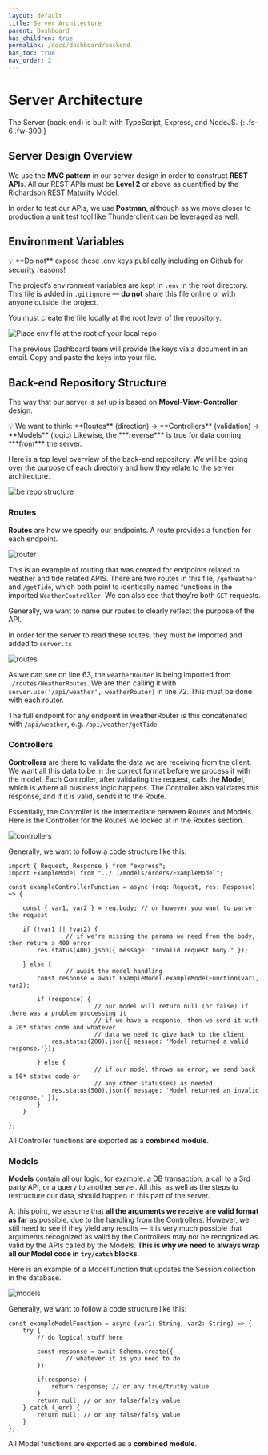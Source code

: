 ```yaml
---
layout: default
title: Server Architecture
parent: Dashboard
has_children: true
permalink: /docs/dashboard/backend
has_toc: true
nav_order: 2
---
```


# Server Architecture
The Server (back-end) is built with TypeScript, Express, and NodeJS.
{: .fs-6 .fw-300 }

## Server Design Overview

We use the **MVC pattern** in our server design in order to construct **REST API**s. All our REST APIs must be **Level 2** or above as quantified by the [Richardson REST Maturity Model](https://blog.restcase.com/4-maturity-levels-of-rest-api-design/). 

In order to test our APIs, we use **Postman**, although as we move closer to production a unit test tool like Thunderclient can be leveraged as well. 

## Environment Variables

<aside>
💡 **Do not** expose these .env keys publically including on Github for security reasons!

</aside>

The project’s environment variables are kept in `.env` in the root directory. This file is added in `.gitignore` — **do not** share this file online or with anyone outside the project.

You must create the file locally at the root level of the repository.

![Place env file at the root of your local repo](./images/1-env_variables.png)

The previous Dashboard team will provide the keys via a document in an email. Copy and paste the keys into your file.

## Back-end Repository Structure

The way that our server is set up is based on **Movel-View-Controller** design. 

<aside>
💡 We want to think: **Routes** (direction) → **Controllers** (validation) → **Models** (logic)
Likewise, the ***reverse*** is true for data coming ***from*** the server.

</aside>

Here is a top level overview of the back-end repository. We will be going over the purpose of each directory and how they relate to the server architecture.

![be repo structure](./images/2-be-repo-structure.png)

### Routes

**Routes** are how we specify our endpoints. A route provides a function for each endpoint.

![router](./images/3-router.png)

This is an example of routing that was created for endpoints related to weather and tide related APIS. There are two routes in this file, `/getWeather` and `/getTide`, which both point to identically named functions in the imported `WeatherController`. We can also see that they’re both `GET` requests.

Generally, we want to name our routes to clearly reflect the purpose of the API.

In order for the server to read these routes, they must be imported and added to `server.ts`

![routes](./images/4-routes.png)

As we can see on line 63, the `weatherRouter` is being imported from `./routes/WeatherRoutes`. We are then calling it with `server.use('/api/weather', weatherRouter)` in line 72. This must be done with each router. 

The full endpoint for any endpoint in weatherRouter is this concatenated with `/api/weather`, e.g. `/api/weather/getTide`

### Controllers

**Controllers** are there to validate the data we are receiving from the client. We want all this data to be in the correct format before we process it with the model. Each Controller, after validating the request, calls the **Model**, which is where all business logic happens. The Controller also validates this response, and if it is valid, sends it to the Route.

Essentially, the Controller is the intermediate between Routes and Models. Here is the Controller for the Routes we looked at in the Routes section.

![controllers](./images/5-controllers.png)

Generally, we want to follow a code structure like this:

```tsx
import { Request, Response } from "express";
import ExampleModel from "../../models/orders/ExampleModel";

const exampleControllerFunction = async (req: Request, res: Response) => {

    const { var1, var2 } = req.body; // or however you want to parse the request
		
    if (!var1 || !var2) {
				// if we're missing the params we need from the body, then return a 400 error
        res.status(400).json({ message: "Invalid request body." });

    } else {
				// await the model handling
        const response = await ExampleModel.exampleModelFunction(var1, var2);

        if (response) {
						// our model will return null (or false) if there was a problem processing it
						// if we have a response, then we send it with a 20* status code and whatever
						// data we need to give back to the client
            res.status(200).json({ message: 'Model returned a valid response.'});
    
        } else {
						// if our model throws an error, we send back a 50* status code or 
						// any other status(es) as needed.
            res.status(500).json({ message: 'Model returned an invalid response.' });
        }
    }

};
```

All Controller functions are exported as a **combined module**.

### Models

**Models** contain all our logic, for example: a DB transaction, a call to a 3rd party API, or a query to another server. All this, as well as the steps to restructure our data, should happen in this part of the server. 

At this point, we assume that **all the arguments we receive are valid format as far** as possible, due to the handling from the Controllers. However, we still need to see if they yield any results — it is very much possible that arguments recognized as valid by the Controllers may not be recognized as valid by the APIs called by the Models. **This is why we need to always wrap all our Model code in `try/catch` blocks**.

Here is an example of a Model function that updates the Session collection in the database. 

![models](./images/6-models.png)

Generally, we want to follow a code structure like this:

```tsx
const exampleModelFunction = async (var1: String, var2: String) => {
    try {
        // do logical stuff here

        const response = await Schema.create({
                // whatever it is you need to do
        });

        if(response) {
            return response; // or any true/truthy value
        }
        return null; // or any false/falsy value
    } catch (_err) {
        return null; // or any false/falsy value
    }
};
```

All Model functions are exported as a **combined module**.

